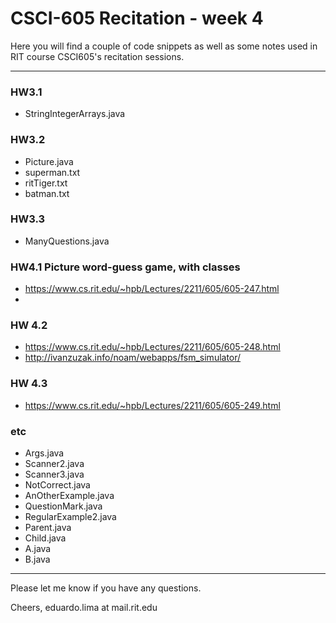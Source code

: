 # CSCI-605 Recitation - week 4

Here you will find a couple of code snippets as well
as some notes used in RIT course CSCI605's recitation
sessions.

---

### HW3.1
- StringIntegerArrays.java

### HW3.2
- Picture.java
- superman.txt
- ritTiger.txt
- batman.txt

### HW3.3
- ManyQuestions.java

### HW4.1 Picture word-guess game, with classes
- https://www.cs.rit.edu/~hpb/Lectures/2211/605/605-247.html
- 
### HW 4.2
- https://www.cs.rit.edu/~hpb/Lectures/2211/605/605-248.html
- http://ivanzuzak.info/noam/webapps/fsm_simulator/

### HW 4.3
- https://www.cs.rit.edu/~hpb/Lectures/2211/605/605-249.html

### etc
- Args.java
- Scanner2.java
- Scanner3.java
- NotCorrect.java
- AnOtherExample.java
- QuestionMark.java
- RegularExample2.java
- Parent.java
- Child.java
- A.java
- B.java



---

Please let me know if you have any questions.

Cheers,
eduardo.lima at mail.rit.edu